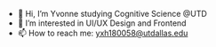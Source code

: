 - 👋 Hi, I’m Yvonne studying Cognitive Science @UTD
- 👀 I’m interested in UI/UX Design and Frontend
- 📫 How to reach me: yxh180058@utdallas.edu

